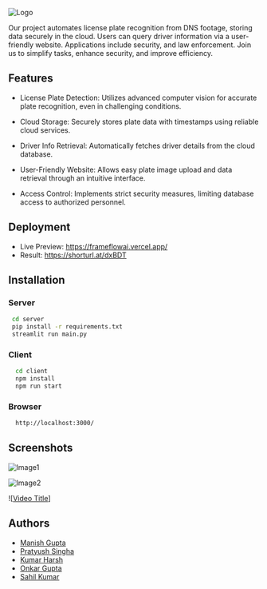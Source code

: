 
![Logo](https://i.postimg.cc/bN9jDz1y/Whats-App-Image-2023-09-03-at-21-11-42.jpg)



Our project automates license plate recognition from DNS footage, storing data securely in the cloud. Users can query driver information via a user-friendly website. Applications include security, and law enforcement. Join us to simplify tasks, enhance security, and improve efficiency.








## Features

- License Plate Detection: Utilizes advanced computer vision for accurate plate recognition, even in challenging conditions.

- Cloud Storage: Securely stores plate data with timestamps using reliable cloud services.

- Driver Info Retrieval: Automatically fetches driver details from the cloud database.

- User-Friendly Website: Allows easy plate image upload and data retrieval through an intuitive interface.

- Access Control: Implements strict security measures, limiting database access to authorized personnel.


## Deployment

- Live Preview: https://frameflowai.vercel.app/
- Result: https://shorturl.at/dxBDT


## Installation

### Server

```bash
 cd server
 pip install -r requirements.txt
 streamlit run main.py
```
### Client
```bash
  cd client
  npm install
  npm run start
```
### Browser
```bash
  http://localhost:3000/
```
    
## Screenshots

![Image1](https://i.postimg.cc/qB5yhjZc/github-Image.jpg)

![Image2](https://i.postimg.cc/HnD8Ys2r/website.png)

![[Video Title](https://www.youtube.com/watch?v=W-pkQ7se4DI)]




## Authors

- [Manish Gupta](https://github.com/devymanish)
- [Pratyush Singha](https://github.com/pratyushsingha)
- [Kumar Harsh](https://github.com/harshu-kasyap)
- [Onkar Gupta](https://github.com/onkar-17)
- [Sahil Kumar](https://github.com/sahiluma2004)
